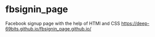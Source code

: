 # fbsignin_page
Facebook signup page with the help of HTMl and CSS
https://deep-69bits.github.io/fbsignin_page.github.io/
